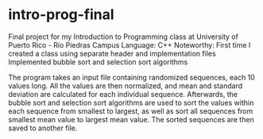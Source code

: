# intro-prog-final
Final project for my Introduction to Programming class at University of Puerto Rico - Río Piedras Campus
Language: C++
Noteworthy:
  First time I created a class using separate header and implementation files
  Implemented bubble sort and selection sort algorithms
  
The program takes an input file containing randomized sequences, each 10 values long. All the values are then normalized, and mean and standard deviation are calculated for each individual sequence. Afterwards, the bubble sort and selection sort algorithms are used to sort the values within each sequence from smallest to largest, as well as sort all sequences from smallest mean value to largest mean value. The sorted sequences are then saved to another file. 
